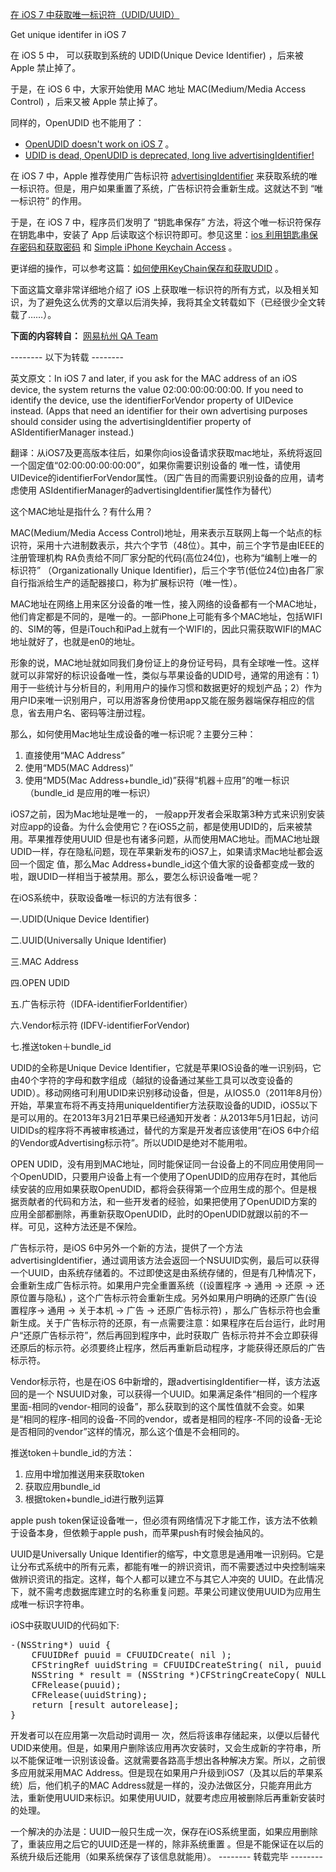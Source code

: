 [在 iOS 7 中获取唯一标识符（UDID/UUID）](http://zengrong.net/post/2152.htm)

Get unique identifer in iOS 7

在 iOS 5 中， 可以获取到系统的 UDID(Unique Device Identifier) ，后来被 Apple 禁止掉了。

于是，在 iOS 6 中，大家开始使用 MAC 地址  MAC(Medium/Media Access Control) ，后来又被 Apple 禁止掉了。

同样的，OpenUDID 也不能用了：

* [OpenUDID doesn't work on iOS 7][1] 。
* [UDID is dead, OpenUDID is deprecated, long live advertisingIdentifier!][2]

在 iOS 7 中，Apple 推荐使用广告标识符 [advertisingIdentifier][3] 来获取系统的唯一标识符。但是，用户如果重置了系统，广告标识符会重新生成。这就达不到 “唯一标识符” 的作用。

于是，在 iOS 7 中，程序员们发明了 “钥匙串保存” 方法，将这个唯一标识符保存在钥匙串中，安装了 App 后读取这个标识符即可。参见这里：[ios 利用钥匙串保存密码和获取密码][5] 和 [Simple iPhone Keychain Access][4] 。

更详细的操作，可以参考这篇：[如何使用KeyChain保存和获取UDID][6] 。

下面这篇文章非常详细地介绍了 iOS 上获取唯一标识符的所有方式，以及相关知识，为了避免这么优秀的文章以后消失掉，我将其全文转载如下（已经很少全文转载了……）。<!--more-->

**下面的内容转自：** [网易杭州 QA Team][7]

-------- 以下为转载 --------

英文原文：In iOS 7 and later, if you ask for the MAC address of an iOS device, the system returns the value 02:00:00:00:00:00. If you need to identify the device, use the identifierForVendor property of UIDevice instead. (Apps that need an identifier for their own advertising purposes should consider using the advertisingIdentifier property of ASIdentifierManager instead.)

翻译：从iOS7及更高版本往后，如果你向ios设备请求获取mac地址，系统将返回一个固定值“02:00:00:00:00:00”，如果你需要识别设备的 唯一性，请使用UIDevice的identifierForVendor属性。（因广告目的而需要识别设备的应用，请考虑使用 ASIdentifierManager的advertisingIdentifier属性作为替代）

这个MAC地址是指什么？有什么用？

MAC(Medium/Media Access Control)地址，用来表示互联网上每一个站点的标识符，采用十六进制数表示，共六个字节（48位）。其中，前三个字节是由IEEE的注册管理机构 RA负责给不同厂家分配的代码(高位24位)，也称为“编制上唯一的标识符” （Organizationally Unique Identifier)，后三个字节(低位24位)由各厂家自行指派给生产的适配器接口，称为扩展标识符（唯一性）。

MAC地址在网络上用来区分设备的唯一性，接入网络的设备都有一个MAC地址，他们肯定都是不同的，是唯一的。一部iPhone上可能有多个MAC地址，包括WIFI的、SIM的等，但是iTouch和iPad上就有一个WIFI的，因此只需获取WIFI的MAC地址就好了，也就是en0的地址。

形象的说，MAC地址就如同我们身份证上的身份证号码，具有全球唯一性。这样就可以非常好的标识设备唯一性，类似与苹果设备的UDID号，通常的用途有：1）用于一些统计与分析目的，利用用户的操作习惯和数据更好的规划产品；2）作为用户ID来唯一识别用户，可以用游客身份使用app又能在服务器端保存相应的信息，省去用户名、密码等注册过程。

那么，如何使用Mac地址生成设备的唯一标识呢？主要分三种：

1. 直接使用“MAC Address”
1. 使用“MD5(MAC Address)”
1. 使用“MD5(Mac Address+bundle_id)”获得“机器＋应用”的唯一标识（bundle_id 是应用的唯一标识）

iOS7之前，因为Mac地址是唯一的， 一般app开发者会采取第3种方式来识别安装对应app的设备。为什么会使用它？在iOS5之前，都是使用UDID的，后来被禁用。苹果推荐使用UUID 但是也有诸多问题，从而使用MAC地址。而MAC地址跟UDID一样，存在隐私问题，现在苹果新发布的iOS7上，如果请求Mac地址都会返回一个固定 值，那么Mac Address+bundle_id这个值大家的设备都变成一致的啦，跟UDID一样相当于被禁用。那么，要怎么标识设备唯一呢？

在iOS系统中，获取设备唯一标识的方法有很多：

一.UDID(Unique Device Identifier)

二.UUID(Universally Unique Identifier)

三.MAC Address

四.OPEN UDID

五.广告标示符（IDFA-identifierForIdentifier）

六.Vendor标示符 (IDFV-identifierForVendor)

七.推送token＋bundle_id

UDID的全称是Unique Device Identifier，它就是苹果IOS设备的唯一识别码，它由40个字符的字母和数字组成（越狱的设备通过某些工具可以改变设备的UDID）。移动网络可利用UDID来识别移动设备，但是，从IOS5.0（2011年8月份）开始，苹果宣布将不再支持用uniqueIdentifier方法获取设备的UDID，iOS5以下是可以用的。在2013年3月21日苹果已经通知开发者：从2013年5月1日起，访问UIDIDs的程序将不再被审核通过，替代的方案是开发者应该使用“在iOS 6中介绍的Vendor或Advertising标示符”。所以UDID是绝对不能用啦。


OPEN UDID，没有用到MAC地址，同时能保证同一台设备上的不同应用使用同一个OpenUDID，只要用户设备上有一个使用了OpenUDID的应用存在时，其他后续安装的应用如果获取OpenUDID，都将会获得第一个应用生成的那个。但是根据贡献者的代码和方法，和一些开发者的经验，如果把使用了OpenUDID方案的应用全部都删除，再重新获取OpenUDID，此时的OpenUDID就跟以前的不一样。可见，这种方法还是不保险。


广告标示符，是iOS 6中另外一个新的方法，提供了一个方法advertisingIdentifier，通过调用该方法会返回一个NSUUID实例，最后可以获得一个UUID，由系统存储着的。不过即使这是由系统存储的，但是有几种情况下，会重新生成广告标示符。如果用户完全重置系统（(设置程序 -> 通用 -> 还原 -> 还原位置与隐私) ，这个广告标示符会重新生成。另外如果用户明确的还原广告(设置程序-> 通用 -> 关于本机 -> 广告 -> 还原广告标示符) ，那么广告标示符也会重新生成。关于广告标示符的还原，有一点需要注意：如果程序在后台运行，此时用户“还原广告标示符”，然后再回到程序中，此时获取广 告标示符并不会立即获得还原后的标示符。必须要终止程序，然后再重新启动程序，才能获得还原后的广告标示符。


Vendor标示符，也是在iOS 6中新增的，跟advertisingIdentifier一样，该方法返回的是一个 NSUUID对象，可以获得一个UUID。如果满足条件“相同的一个程序里面-相同的vendor-相同的设备”，那么获取到的这个属性值就不会变。如果是“相同的程序-相同的设备-不同的vendor，或者是相同的程序-不同的设备-无论是否相同的vendor”这样的情况，那么这个值是不会相同的。

推送token＋bundle_id的方法：

1. 应用中增加推送用来获取token
1. 获取应用bundle_id
1. 根据token+bundle_id进行散列运算

apple push token保证设备唯一，但必须有网络情况下才能工作，该方法不依赖于设备本身，但依赖于apple push，而苹果push有时候会抽风的。

UUID是Universally Unique Identifier的缩写，中文意思是通用唯一识别码。它是让分布式系统中的所有元素，都能有唯一的辨识资讯，而不需要透过中央控制端来做辨识资讯的指定。这样，每个人都可以建立不与其它人冲突的 UUID。在此情况下，就不需考虑数据库建立时的名称重复问题。苹果公司建议使用UUID为应用生成唯一标识字符串。

iOS中获取UUID的代码如下: 

<pre lang="objective-C">
-(NSString*) uuid {  
    CFUUIDRef puuid = CFUUIDCreate( nil );  
    CFStringRef uuidString = CFUUIDCreateString( nil, puuid );  
    NSString * result = (NSString *)CFStringCreateCopy( NULL, uuidString);  
    CFRelease(puuid);  
    CFRelease(uuidString);  
    return [result autorelease];  
}
</pre>

开发者可以在应用第一次启动时调用一 次，然后将该串存储起来，以便以后替代UDID来使用。但是，如果用户删除该应用再次安装时，又会生成新的字符串，所以不能保证唯一识别该设备。这就需要各路高手想出各种解决方案。所以，之前很多应用就采用MAC Address。但是现在如果用户升级到iOS7（及其以后的苹果系统）后，他们机子的MAC Address就是一样的，没办法做区分，只能弃用此方法，重新使用UUID来标识。如果使用UUID，就要考虑应用被删除后再重新安装时的处理。

一个解决的办法是：UUID一般只生成一次，保存在iOS系统里面，如果应用删除了，重装应用之后它的UUID还是一样的，除非系统重置 。但是不能保证在以后的系统升级后还能用（如果系统保存了该信息就能用）。
-------- 转载完毕 --------

[1]: https://github.com/ylechelle/OpenUDID/issues/53
[2]: http://blog.appsfire.com/udid-is-dead-openudid-is-deprecated-long-live-advertisingidentifier/
[3]: https://developer.apple.com/library/ios/documentation/AdSupport/Reference/ASIdentifierManager_Ref/ASIdentifierManager.html
[4]: http://useyourloaf.com/blog/2010/03/29/simple-iphone-keychain-access.html
[5]: http://blog.csdn.net/marujunyy/article/details/8466364
[6]: http://www.cnblogs.com/smileEvday/p/UDID.html
[7]: http://qa.blog.163.com/blog/static/19014700220136115218919/
